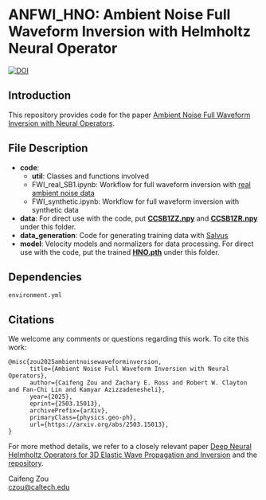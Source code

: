 # ANFWI_HNO: Ambient Noise Full Waveform Inversion with Helmholtz Neural Operator
[![DOI](https://zenodo.org/badge/DOI/10.5281/zenodo.15061657.svg)](https://doi.org/10.5281/zenodo.15061657)

## Introduction
This repository provides code for the paper [Ambient Noise Full Waveform Inversion with Neural Operators](https://doi.org/10.48550/arXiv.2503.15013).

## File Description
- **code**: 
    - **util**: Classes and functions involved
    - FWI_real_SB1.ipynb: Workflow for full waveform inversion with [real ambient noise data](https://drive.google.com/drive/folders/1Qw9t7w6iu753IJSoH95ZUVt8wjHD9_eA?usp=sharing)
    - FWI_synthetic.ipynb: Workflow for full waveform inversion with synthetic data
- **data**: For direct use with the code, put [**CCSB1ZZ.npy**](https://drive.google.com/drive/folders/1Qw9t7w6iu753IJSoH95ZUVt8wjHD9_eA?usp=sharing) and [**CCSB1ZR.npy**](https://drive.google.com/drive/folders/1Qw9t7w6iu753IJSoH95ZUVt8wjHD9_eA?usp=sharing) under this folder.
- **data_generation**: Code for generating training data with [Salvus](https://mondaic.com/docs/2024.1.2/getting_started)
- **model**: Velocity models and normalizers for data processing. For direct use with the code, put the trained [**HNO.pth**](https://drive.google.com/drive/folders/1Qw9t7w6iu753IJSoH95ZUVt8wjHD9_eA?usp=sharing) under this folder.

## Dependencies
```
environment.yml
```

## Citations
We welcome any comments or questions regarding this work. To cite this work:
```
@misc{zou2025ambientnoisewaveforminversion,
      title={Ambient Noise Full Waveform Inversion with Neural Operators}, 
      author={Caifeng Zou and Zachary E. Ross and Robert W. Clayton and Fan-Chi Lin and Kamyar Azizzadenesheli},
      year={2025},
      eprint={2503.15013},
      archivePrefix={arXiv},
      primaryClass={physics.geo-ph},
      url={https://arxiv.org/abs/2503.15013}, 
}
```
For more method details, we refer to a closely relevant paper [Deep Neural Helmholtz Operators for 3D Elastic Wave Propagation and Inversion](https://academic.oup.com/gji/article/239/3/1469/7760394) and the [repository](https://github.com/caifeng-zou/HelmholtzNO).


Caifeng Zou\
czou@caltech.edu

